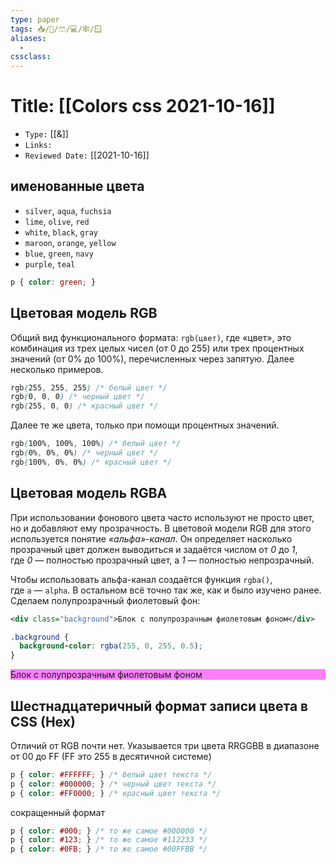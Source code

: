 ```yaml
---
type: paper
tags: 📥️/📜️/🩳/💻/🕸/🪟
aliases:
  - 
cssclass: 
---
```




# Title: **[[Colors css 2021-10-16]]**
- `Type:` [[&]]
- `Links:`
- `Reviewed Date:` [[2021-10-16]]


## **именованные цвета**

-   `silver`, `aqua`, `fuchsia`
-   `lime`, `olive`, `red`
-   `white`, `black`, `gray`
-   `maroon`, `orange`, `yellow`
-   `blue`, `green`, `navy`
-   `purple`, `teal`

```css
p { color: green; }
```

## Цветовая модель RGB

Общий вид функционального формата: `rgb(цвет)`, где «цвет», это комбинация из трех целых чисел (от 0 до 255) или трех процентных значений (от 0% до 100%), перечисленных через запятую. Далее несколько примеров.

```css
rgb(255, 255, 255) /* белый цвет */
rgb(0, 0, 0) /* черный цвет */
rgb(255, 0, 0) /* красный цвет */
```

Далее те же цвета, только при помощи процентных значений.

```css
rgb(100%, 100%, 100%) /* белый цвет */
rgb(0%, 0%, 0%) /* черный цвет */
rgb(100%, 0%, 0%) /* красный цвет */
```


## Цветовая модель RGBA

При использовании фонового цвета часто используют не просто цвет, но и добавляют ему прозрачность. В цветовой модели RGB для этого используется понятие _«альфа»-канал_. Он определяет насколько прозрачный цвет должен выводиться и задаётся числом от _0_ до _1_, где _0_ — полностью прозрачный цвет, а _1_ — полностью непрозрачный.

Чтобы использовать альфа-канал создаётся функция `rgba()`, где `a` — `alpha`. В остальном всё точно так же, как и было изучено ранее. Сделаем полупрозрачный фиолетовый фон:

```xml
<div class="background">Блок с полупрозрачным фиолетовым фоном</div>
```

```css
.background {
  background-color: rgba(255, 0, 255, 0.5);
}
```

<div class="hexlet-basics-example my-3" style="background-color: rgba(255, 0, 255, 0.5);">
  Блок с полупрозрачным фиолетовым фоном
</div>

## Шестнадцатеричный формат записи цвета в CSS (Hex)

Отличий от RGB почти нет. Указывается три цвета RRGGBB в диапазоне от 00 до FF (FF это 255 в десятичной системе)

```css
p { color: #FFFFFF; } /* белый цвет текста */
p { color: #000000; } /* черный цвет текста */
p { color: #FF0000; } /* красный цвет текста */
```


сокращенный формат
```css
p { color: #000; } /* то же самое #000000 */  
p { color: #123; } /* то же самое #112233 */  
p { color: #0FB; } /* то же самое #00FFBB */
```